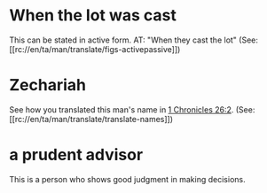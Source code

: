 # When the lot was cast

This can be stated in active form. AT: "When they cast the lot" (See: [[rc://en/ta/man/translate/figs-activepassive]])

# Zechariah

See how you translated this man's name in [1 Chronicles 26:2](./01.md). (See: [[rc://en/ta/man/translate/translate-names]])

# a prudent advisor

This is a person who shows good judgment in making decisions.

